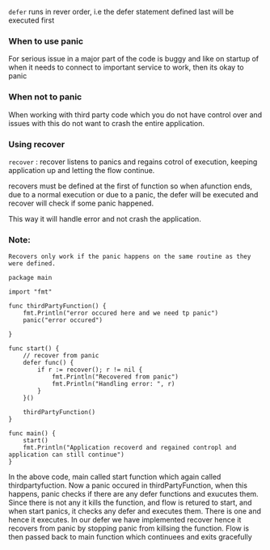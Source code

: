 `defer` runs in rever order, i.e the defer statement defined last will be executed first

### When to use panic

For serious issue in a major part of the code is buggy and like on startup of when it needs to connect to important service to work, then its okay to panic


### When not to panic

When working with third party code which you do not have control over and issues with this do not want to crash the entire application.

### Using recover

`recover` : recover listens to panics and regains cotrol of execution, keeping application up and letting the flow continue.

recovers must be defined at the first of function so when afunction ends, due to a normal execution or due to a panic, the defer will be executed and recover will
check if some panic happened.

This way it will handle error and not crash the application.


### Note:

`Recovers only work if the panic happens on the same routine as they were defined.`

```
package main

import "fmt"

func thirdPartyFunction() {
	fmt.Println("error occured here and we need tp panic")
	panic("error occured")

}

func start() {
	// recover from panic
	defer func() {
		if r := recover(); r != nil {
			fmt.Println("Recovered from panic")
			fmt.Println("Handling error: ", r)
		}
	}()

	thirdPartyFunction()
}

func main() {
	start()
	fmt.Println("Application recoverd and regained contropl and application can still continue")
}

```

In the above code, main called start function which again called thirdpartyfuction. Now a panic occured in thirdPartyFunction, when this happens, panic checks if there are any defer functions and exucutes them. Since there is not any it kills the function, and flow is retured to start, and when start panics, it checks any defer and executes them. There is one and hence it executes. In our defer we have implemented recover hence it recovers from panic by stopping panic from killsing the function. Flow is then passed back to main function which continuees and exits gracefully 